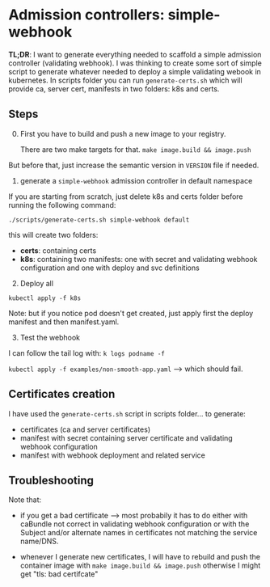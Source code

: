 # Admission controllers: simple-webhook

**TL;DR**: I want to generate everything needed to scaffold a simple admission controller (validating webhook).
I was thinking to create some sort of simple script to generate whatever needed to deploy a simple validating webook in kubernetes.
In scripts folder you can run `generate-certs.sh` which will provide ca, server cert, manifests in two folders: k8s and certs.


## Steps

0. First you have to build and push a new image to your registry.

   There are two make targets for that.
   `make image.build && image.push`

But before that, just increase the semantic version in `VERSION` file if needed.


1. generate a `simple-webhook` admission controller in default namespace


If you are starting from scratch, just delete k8s and certs folder before running the following command:

`./scripts/generate-certs.sh simple-webhook default`

this will create two folders:
- **certs**: containing certs
- **k8s**: containing two manifests: one with secret and validating webhook configuration and one with deploy and svc definitions


2. Deploy all

`kubectl apply -f k8s`

Note: but if you notice pod doesn't get created, just apply first the deploy manifest and then manifest.yaml.


3. Test the webhook

I can follow the tail log with: `k logs podname -f`

`kubectl apply -f examples/non-smooth-app.yaml` --> which should fail.


## Certificates creation

I have used the `generate-certs.sh` script in scripts folder... to generate:
- certificates (ca and server certificates)
- manifest with secret containing server certificate and validating webhook configuration
- manifest with webhook deployment and related service


## Troubleshooting

Note that:
- if you get a bad certificate --> most probabily it has to do either with caBundle not correct in validating webhook configuration or with the Subject and/or alternate names in certificates not matching the service name/DNS.

- whenever I generate new certificates, I will have to rebuild and push the container image with `make image.build && image.push` otherwise I might get "tls: bad certifcate"
